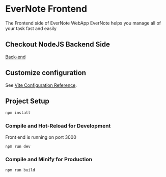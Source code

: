 # EverNote Frontend
The Frontend side of EverNote WebApp
EverNote helps you manage all of your task fast and easily

## Checkout NodeJS Backend Side

[Back-end](https://github.com/lechinhanb1910421/EverNote_BE)

## Customize configuration

See [Vite Configuration Reference](https://vitejs.dev/config/).

## Project Setup

```sh
npm install
```

### Compile and Hot-Reload for Development
Front end is running on port 3000

```sh
npm run dev
```

### Compile and Minify for Production

```sh
npm run build
```
